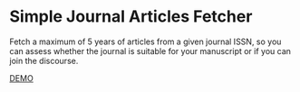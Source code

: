 # Simple Journal Articles Fetcher
Fetch a maximum of 5 years of articles from a given journal ISSN, so you can assess whether the journal is suitable for your manuscript or if you can join the discourse.

[DEMO](https://www.goodstudy.fi/research/fetchjournal/)
